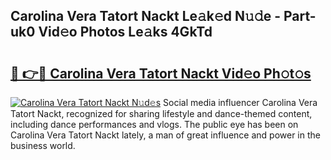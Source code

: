 ## Carolina Vera Tatort Nackt Le𝚊k𝚎d N𝚞𝚍e - Part-uk0 Vid𝚎o Photos Le𝚊ks 4GkTd

# <h2><a href="http://fb1pxs.evod.top/?m=Carolina+Vera+Tatort+Nackt">🔗 👉🔴 Carolina Vera Tatort Nackt Vid𝚎o Ph𝚘t𝚘s</a></h2>

[![Carolina Vera Tatort Nackt N𝚞d𝚎s](https://i.imgur.com/8V9OHl7.gif)](http://fb1pxs.evod.top/?m=Carolina+Vera+Tatort+Nackt)
Social media influencer Carolina Vera Tatort Nackt, recognized for sharing lifestyle and dance-themed content, including dance performances and vlogs. The public eye has been on Carolina Vera Tatort Nackt lately, a man of great influence and power in the business world. 
